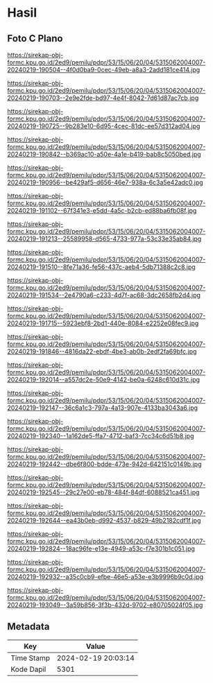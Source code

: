 # Hasil

## Foto C Plano

https://sirekap-obj-formc.kpu.go.id/2ed9/pemilu/pdpr/53/15/06/20/04/5315062004007-20240219-190504--4f0d0ba9-0cec-49eb-a8a3-2add181ce414.jpg

https://sirekap-obj-formc.kpu.go.id/2ed9/pemilu/pdpr/53/15/06/20/04/5315062004007-20240219-190703--2e9e2fde-bd97-4e4f-8042-7d61d87ac7cb.jpg

https://sirekap-obj-formc.kpu.go.id/2ed9/pemilu/pdpr/53/15/06/20/04/5315062004007-20240219-190725--9b283e10-6d95-4cec-81dc-ee57d312ad04.jpg

https://sirekap-obj-formc.kpu.go.id/2ed9/pemilu/pdpr/53/15/06/20/04/5315062004007-20240219-190842--b369ac10-a50e-4a1e-b419-bab8c5050bed.jpg

https://sirekap-obj-formc.kpu.go.id/2ed9/pemilu/pdpr/53/15/06/20/04/5315062004007-20240219-190956--be429af5-d656-46e7-938a-6c3a5e42adc0.jpg

https://sirekap-obj-formc.kpu.go.id/2ed9/pemilu/pdpr/53/15/06/20/04/5315062004007-20240219-191102--67f341e3-e5dd-4a5c-b2cb-ed88ba6fb08f.jpg

https://sirekap-obj-formc.kpu.go.id/2ed9/pemilu/pdpr/53/15/06/20/04/5315062004007-20240219-191213--25589958-d565-4733-977a-53c33e35ab84.jpg

https://sirekap-obj-formc.kpu.go.id/2ed9/pemilu/pdpr/53/15/06/20/04/5315062004007-20240219-191510--8fe71a36-fe56-437c-aeb4-5db71388c2c8.jpg

https://sirekap-obj-formc.kpu.go.id/2ed9/pemilu/pdpr/53/15/06/20/04/5315062004007-20240219-191534--2e4790a6-c233-4d7f-ac68-3dc2658fb2d4.jpg

https://sirekap-obj-formc.kpu.go.id/2ed9/pemilu/pdpr/53/15/06/20/04/5315062004007-20240219-191715--5923ebf8-2bd1-440e-8084-e2252e08fec9.jpg

https://sirekap-obj-formc.kpu.go.id/2ed9/pemilu/pdpr/53/15/06/20/04/5315062004007-20240219-191846--4816da22-ebdf-4be3-ab0b-2edf2fa69bfc.jpg

https://sirekap-obj-formc.kpu.go.id/2ed9/pemilu/pdpr/53/15/06/20/04/5315062004007-20240219-192014--a557dc2e-50e9-4142-be0a-6248c610d31c.jpg

https://sirekap-obj-formc.kpu.go.id/2ed9/pemilu/pdpr/53/15/06/20/04/5315062004007-20240219-192147--36c6a1c3-797a-4a13-907e-4133ba3043a6.jpg

https://sirekap-obj-formc.kpu.go.id/2ed9/pemilu/pdpr/53/15/06/20/04/5315062004007-20240219-192340--1a162de5-ffa7-4712-baf3-7cc34c6d51b8.jpg

https://sirekap-obj-formc.kpu.go.id/2ed9/pemilu/pdpr/53/15/06/20/04/5315062004007-20240219-192442--dbe6f800-bdde-473e-942d-642151c0149b.jpg

https://sirekap-obj-formc.kpu.go.id/2ed9/pemilu/pdpr/53/15/06/20/04/5315062004007-20240219-192545--29c27e00-eb78-484f-84df-6088521ca451.jpg

https://sirekap-obj-formc.kpu.go.id/2ed9/pemilu/pdpr/53/15/06/20/04/5315062004007-20240219-192644--ea43b0eb-d992-4537-b829-49b2182cdf1f.jpg

https://sirekap-obj-formc.kpu.go.id/2ed9/pemilu/pdpr/53/15/06/20/04/5315062004007-20240219-192824--18ac96fe-e13e-4949-a53c-f7e301b1c051.jpg

https://sirekap-obj-formc.kpu.go.id/2ed9/pemilu/pdpr/53/15/06/20/04/5315062004007-20240219-192932--a35c0cb9-efbe-46e5-a53e-e3b9996b9c0d.jpg

https://sirekap-obj-formc.kpu.go.id/2ed9/pemilu/pdpr/53/15/06/20/04/5315062004007-20240219-193049--3a59b856-3f3b-432d-9702-e80705024f05.jpg


## Metadata

| Key        | Value               |
| ---------- | ------------------- |
| Time Stamp | 2024-02-19 20:03:14 |
| Kode Dapil | 5301                |



